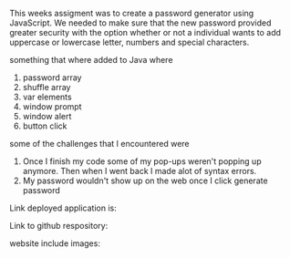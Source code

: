 This weeks assigment was to create a password generator using JavaScript. We needed to make sure that the new password provided greater security with the option whether or not a individual wants to add uppercase or lowercase letter, numbers and special characters.

something that where added to Java where
1. password array
2. shuffle array
3. var elements 
4. window prompt
5. window alert
6. button click

some of the challenges that I encountered were
1. Once I finish my code some of my pop-ups weren't popping up anymore. Then when I went back I made alot of syntax errors.
2. My password wouldn't show up on the web  once I click generate password


Link deployed application is: 

Link to github respository: 

website include images:


